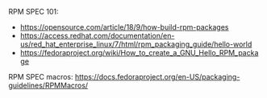 RPM SPEC 101:
* https://opensource.com/article/18/9/how-build-rpm-packages
* https://access.redhat.com/documentation/en-us/red_hat_enterprise_linux/7/html/rpm_packaging_guide/hello-world
* https://fedoraproject.org/wiki/How_to_create_a_GNU_Hello_RPM_package

RPM SPEC macros: https://docs.fedoraproject.org/en-US/packaging-guidelines/RPMMacros/

